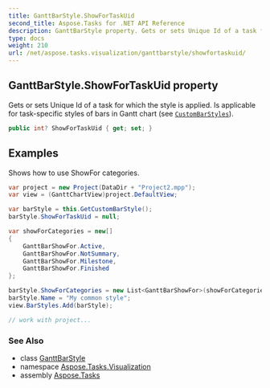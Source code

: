 ```yaml
---
title: GanttBarStyle.ShowForTaskUid
second_title: Aspose.Tasks for .NET API Reference
description: GanttBarStyle property. Gets or sets Unique Id of a task for which the style is applied. Is applicable for taskspecific styles of bars in Gantt chart see CustomBarStyles
type: docs
weight: 210
url: /net/aspose.tasks.visualization/ganttbarstyle/showfortaskuid/
---
```

## GanttBarStyle.ShowForTaskUid property

Gets or sets Unique Id of a task for which the style is applied. Is applicable for task-specific styles of bars in Gantt chart (see [`CustomBarStyles`](../../../aspose.tasks/ganttchartview/custombarstyles/)).

```csharp
public int? ShowForTaskUid { get; set; }
```

## Examples

Shows how to use ShowFor categories.

```csharp
var project = new Project(DataDir + "Project2.mpp");
var view = (GanttChartView)project.DefaultView;

var barStyle = this.GetCustomBarStyle();
barStyle.ShowForTaskUid = null;

var showForCategories = new[]
{
    GanttBarShowFor.Active,
    GanttBarShowFor.NotSummary,
    GanttBarShowFor.Milestone,
    GanttBarShowFor.Finished
};

barStyle.ShowForCategories = new List<GanttBarShowFor>(showForCategories);
barStyle.Name = "My common style";
view.BarStyles.Add(barStyle);

// work with project...
```

### See Also

* class [GanttBarStyle](../)
* namespace [Aspose.Tasks.Visualization](../../ganttbarstyle/)
* assembly [Aspose.Tasks](../../../)


